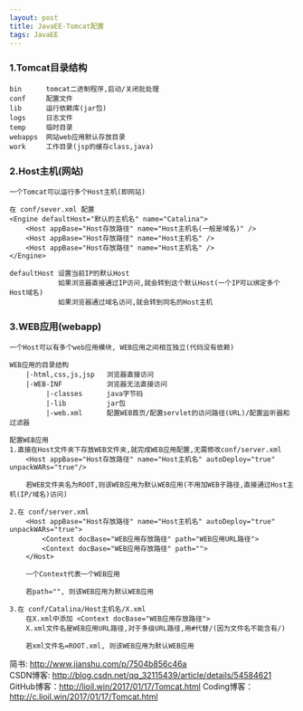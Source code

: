 ```yaml
---
layout: post
title: JavaEE-Tomcat配置
tags: JavaEE
---
```

### 1.Tomcat目录结构
	bin      tomcat二进制程序,启动/关闭批处理
	conf     配置文件
	lib      运行依赖库(jar包)
	logs     日志文件
	temp     临时目录
	webapps  网站web应用默认存放目录
	work     工作目录(jsp的缓存class,java)
		
### 2.Host主机(网站)
	一个Tomcat可以运行多个Host主机(即网站)
	
	在 conf/sever.xml 配置
	<Engine defaultHost="默认的主机名" name="Catalina">
		<Host appBase="Host存放路径" name="Host主机名(一般是域名)" />
		<Host appBase="Host存放路径" name="Host主机名" />
		<Host appBase="Host存放路径" name="Host主机名" />
	</Engine>
		
	defaultHost 设置当前IP的默认Host
	            如果浏览器直接通过IP访问,就会转到这个默认Host(一个IP可以绑定多个Host域名)
				如果浏览器通过域名访问,就会转到同名的Host主机
			
### 3.WEB应用(webapp)
	一个Host可以有多个web应用模块, WEB应用之间相互独立(代码没有依赖)
	
	WEB应用的目录结构
		|-html,css,js,jsp   浏览器直接访问
		|-WEB-INF           浏览器无法直接访问
		     |-classes      java字节码			
		     |-lib          jar包			
		     |-web.xml      配置WEB首页/配置servlet的访问路径(URL)/配置监听器和过滤器

	配置WEB应用
	1.直接在Host文件夹下存放WEB文件夹,就完成WEB应用配置,无需修改conf/server.xml
		<Host appBase="Host存放路径" name="Host主机名" autoDeploy="true" unpackWARs="true"/>
		
		若WEB文件夹名为ROOT,则该WEB应用为默认WEB应用(不用加WEB子路径,直接通过Host主机(IP/域名)访问)
					
	2.在 conf/server.xml
		<Host appBase="Host存放路径" name="Host主机名" autoDeploy="true" unpackWARs="true">
			<Context docBase="WEB应用存放路径" path="WEB应用URL路径">
			<Context docBase="WEB应用存放路径" path="">
		</Host>
		
		一个Context代表一个WEB应用
		
		若path="", 则该WEB应用为默认WEB应用
		
	3.在 conf/Catalina/Host主机名/X.xml
		在X.xml中添加 <Context docBase="WEB应用存放路径">	
		X.xml文件名是WEB应用URL路径,对于多级URL路径,用#代替/(因为文件名不能含有/)
		
		若xml文件名=ROOT.xml, 则该WEB应用为默认WEB应用	

简书: http://www.jianshu.com/p/7504b856c46a   
CSDN博客: http://blog.csdn.net/qq_32115439/article/details/54584621
GitHub博客：http://lioil.win/2017/01/17/Tomcat.html 
Coding博客：http://c.lioil.win/2017/01/17/Tomcat.html   